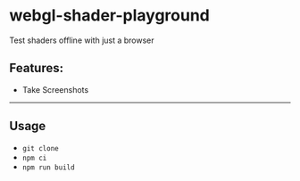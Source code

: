# webgl-shader-playground
Test shaders offline with just a browser

## Features:
* Take Screenshots

------------------
## Usage
* `git clone`
* `npm ci`
* `npm run build`
